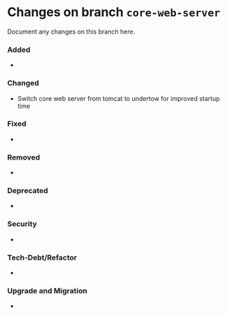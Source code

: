 # Changes on branch `core-web-server`
Document any changes on this branch here.
### Added
- 

### Changed
- Switch core web server from tomcat to undertow for improved startup time

### Fixed
- 

### Removed
- 

### Deprecated
- 

### Security
- 

### Tech-Debt/Refactor
- 

### Upgrade and Migration
- 
